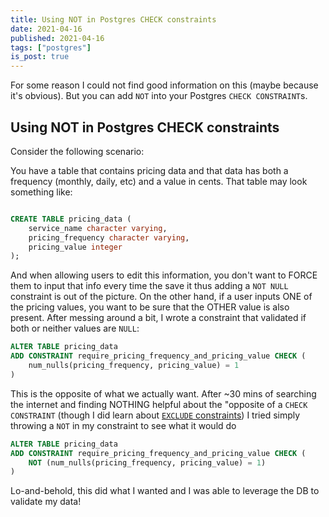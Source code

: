 ```yaml
---
title: Using NOT in Postgres CHECK constraints
date: 2021-04-16
published: 2021-04-16
tags: ["postgres"]
is_post: true
---
```

For some reason I could not find good information on this (maybe because it's obvious). But you can add `NOT` into your Postgres `CHECK CONSTRAINT`s.
<!--more-->

## Using NOT in Postgres CHECK constraints
Consider the following scenario:

You have a table that contains pricing data and that data has both a frequency (monthly, daily, etc) and a value in cents. That table may look something like:
```sql

CREATE TABLE pricing_data (
    service_name character varying,
    pricing_frequency character varying,
    pricing_value integer
);

```

And when allowing users to edit this information, you don't want to FORCE them to input that info every time the save it thus adding a `NOT NULL` constraint is out of the picture. On the other hand, if a user inputs ONE of the pricing values, you want to be sure that the OTHER value is also present. After messing around a bit, I wrote a constraint that validated if both or neither values are `NULL`:

```sql
ALTER TABLE pricing_data
ADD CONSTRAINT require_pricing_frequency_and_pricing_value CHECK (
    num_nulls(pricing_frequency, pricing_value) = 1
)
```

This is the opposite of what we actually want. After ~30 mins of searching the internet and finding NOTHING helpful about the "opposite of a `CHECK CONSTRAINT` (though I did learn about [`EXCLUDE` constraints](https://www.postgresql.org/docs/9.0/sql-createtable.html#SQL-CREATETABLE-EXCLUDE)) I tried simply throwing a `NOT` in my constraint to see what it would do

```sql
ALTER TABLE pricing_data
ADD CONSTRAINT require_pricing_frequency_and_pricing_value CHECK (
    NOT (num_nulls(pricing_frequency, pricing_value) = 1)
)
```

Lo-and-behold, this did what I wanted and I was able to leverage the DB to validate my data!